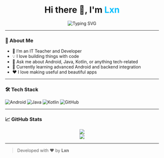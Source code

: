 <!-- README.md -->

<h1 align="center">
  Hi there 👋, I'm <span style="color:#00BFFF">Lxn</span>
</h1>

<p align="center">
  <img src="https://readme-typing-svg.herokuapp.com?font=Fira+Code&duration=3000&pause=500&center=true&vCenter=true&width=435&lines=Developer+by+Passion;Crafted+with+❤️+by+Lxn;Always+learning+%F0%9F%9A%80" alt="Typing SVG" />
</p>

---

### 🚀 About Me

- 🔭 I’m an IT Teacher and Developer  
- 💡 I love building things with code  
- 💬 Ask me about Android, Java, Kotlin, or anything tech-related  
- 🌱 Currently learning advanced Android and backend integration  
- ❤️ I love making useful and beautiful apps  

---

### 🛠️ Tech Stack

![Android](https://img.shields.io/badge/Android-3DDC84?style=for-the-badge&logo=android&logoColor=white)
![Java](https://img.shields.io/badge/Java-ED8B00?style=for-the-badge&logo=java&logoColor=white)
![Kotlin](https://img.shields.io/badge/Kotlin-0095D5?style=for-the-badge&logo=kotlin&logoColor=white)
![GitHub](https://img.shields.io/badge/GitHub-181717?style=for-the-badge&logo=github&logoColor=white)

---

### 📈 GitHub Stats

<p align="center">
  <img src="https://github-readme-stats.vercel.app/api?username=your-github-username&show_icons=true&theme=radical" />
  <br />
  <img src="https://github-readme-streak-stats.herokuapp.com?user=your-github-username&theme=radical&hide_border=true" />
</p>

---

> Developed with ❤️ by **Lxn**

